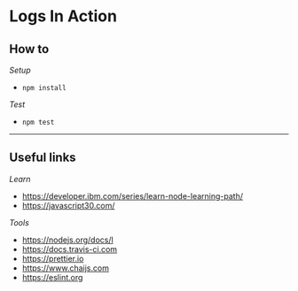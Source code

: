 # Logs In Action

## How to
*Setup*
* `npm install`

*Test*
* `npm test`

---


## Useful links

*Learn*
- https://developer.ibm.com/series/learn-node-learning-path/
- https://javascript30.com/

*Tools*
- https://nodejs.org/docs/l
- https://docs.travis-ci.com
- https://prettier.io
- https://www.chaijs.com
- https://eslint.org
